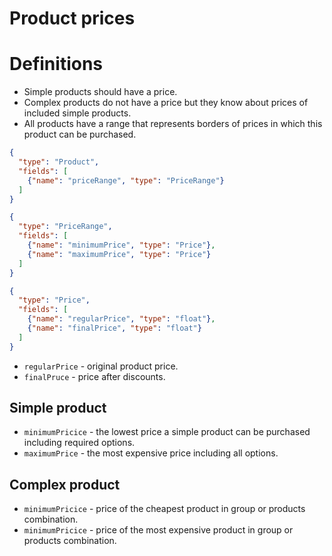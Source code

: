 # Product prices

# Definitions

* Simple products should have a price.
* Complex products do not have a price but they know about prices of included simple products.
* All products have a range that represents borders of prices in which this product can be purchased.
 
```json
{
  "type": "Product",
  "fields": [
    {"name": "priceRange", "type": "PriceRange"}
  ]
}
```
```json
{
  "type": "PriceRange",
  "fields": [
    {"name": "minimumPrice", "type": "Price"},
    {"name": "maximumPrice", "type": "Price"}
  ]
}
```
```json
{
  "type": "Price",
  "fields": [
    {"name": "regularPrice", "type": "float"},
    {"name": "finalPrice", "type": "float"}
  ]
}
```

* `regularPrice` - original product price.
* `finalPruce` - price after discounts.

## Simple product
* `minimumPricice` - the lowest price a simple product can be purchased including required options.
* `maximumPrice` - the most expensive price including all options.

## Complex product
* `minimumPricice` - price of the cheapest product in group or products combination. 
* `minimumPricice` - price of the most expensive product in group or products combination. 
